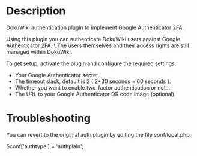 Description
===========
DokuWiki authentication plugin to implement Google Authenticator 2FA.

Using this plugin you can authenticate DokuWiki users against Google Authenticator 2FA. \\
The users themselves and their access rights are still managed within DokuWiki.

To get setup, activate the plugin and configure the required settings:

 * Your Google Authenticator secret.
 * The timeout slack, default is 2 ( 2*30 seconds = 60 seconds ).
 * Whether you want to enable two-factor authentication or not...
 * The URL to your Google Authenticator QR code image (optional).

Troubleshooting
===============

You can revert to the originial auth plugin by editing the file conf/local.php:

   $conf['authtype'] = 'authplain';

